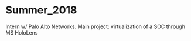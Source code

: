 # Summer_2018
Intern w/ Palo Alto Networks. Main project: virtualization of a SOC through MS HoloLens

